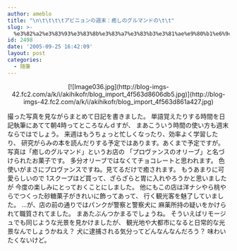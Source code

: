 ```yaml
---
author: ameblo
title: "\n\t\t\t\tアビニョンの週末：癒しのグルマンドの\t\t"
slug: >-
  %e3%82%a2%e3%83%93%e3%83%8b%e3%83%a7%e3%83%b3%e3%81%ae%e9%80%b1%e6%9c%ab%ef%bc%9a%e7%99%92%e3%81%97%e3%81%ae%e3%82%b0%e3%83%ab%e3%83%9e%e3%83%b3%e3%83%89%e3%81%ae
id: 2498
date: '2005-09-25 16:42:09'
layout: post
categories:
  - 随筆
---
```


<div align="center">[![Image036.jpg](http://blog-imgs-42.fc2.com/a/k/i/akihikofr/blog_import_4f563d8606db5.jpg)](http://blog-imgs-42.fc2.com/a/k/i/akihikofr/blog_import_4f563d861a427.jpg)</div>

撮った写真を見ながらまとめて日記を書きました。 単語覚えたりする時間を日記執筆にあてて朝4時ってところなんｄすが、 まあこういう時間の使い方も週末ならではでしょう。 来週はもうちょっと忙しくなったり、効率よく学習したり、 研究がらみの本を読んだりする予定ではあります。あくまで予定ですが。 写真は「癒しのグルマンド」というお店の 「プロヴァンスのオリーブ」と名づけられたお菓子です。 多分オリーブではなくてチョコレートと思われます。 色使いがまさにプロヴァンスですね。見てるだけで癒されます。 もうあまりに可愛らしいので 1スクープほど買って、ざらざらと胃に入れやろうかと思いましたが 今度の楽しみにとっておくことにしました。 他にもこの店は洋ナシやら桃やらでつくった砂糖菓子がきれいに飾ってあって、 行く観光客を魅了していました。 …が、店の前の通りではパンクが警察と警察犬に 麻薬所持の疑いをかけられて職質されてました。 まあたぶんつかまるでしょうね。 そういえばリモージュでも同じような光景を見かけましたが、 観光地や大都市になると日常的な光景なんでしょうかねえ？ 犬に逮捕される気分ってどんなんなんだろう？ 味わいたくないけど。